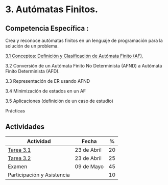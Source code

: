# 3. Autómatas Finitos.


## Competencia Específica :

Crea y reconoce autómatas finitos en un lenguaje de programación para la solución de un problema.


[3.1 Conceptos: Definición y Clasificación de Autómata Finito (AF).](Tema3/3_1.md)

3.2 Conversión de un Autómata Finito No Determinista (AFND) a Autómata Finito Determinista (AFD).

3.3 Representación de ER usando AFND

3.4 Minimización de estados en un AF

3.5 Aplicaciones (definición de un caso de estudio)

Prácticas

## Actividades

| Actividad | Fecha       | % |
| --------- | ----------- | - |
| [Tarea 3.1](https://github.com/RodolfoBaume/LenguajesAutomatas/issues/9)    | 23 de Abril | 20 |
| [Tarea 3.2](https://github.com/RodolfoBaume/LenguajesAutomatas/issues/10)    | 23 de Abril | 25 |
| Examen    | 09 de Mayo | 45 |
| Participación y Asistencia |  | 10 |
